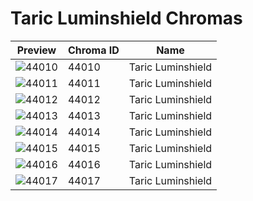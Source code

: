 # Taric Luminshield Chromas

| Preview | Chroma ID | Name |
|---------|-----------|------|
| ![44010](https://raw.communitydragon.org/latest/plugins/rcp-be-lol-game-data/global/default/v1/champion-chroma-images/44/44010.png) | 44010 | Taric Luminshield |
| ![44011](https://raw.communitydragon.org/latest/plugins/rcp-be-lol-game-data/global/default/v1/champion-chroma-images/44/44011.png) | 44011 | Taric Luminshield |
| ![44012](https://raw.communitydragon.org/latest/plugins/rcp-be-lol-game-data/global/default/v1/champion-chroma-images/44/44012.png) | 44012 | Taric Luminshield |
| ![44013](https://raw.communitydragon.org/latest/plugins/rcp-be-lol-game-data/global/default/v1/champion-chroma-images/44/44013.png) | 44013 | Taric Luminshield |
| ![44014](https://raw.communitydragon.org/latest/plugins/rcp-be-lol-game-data/global/default/v1/champion-chroma-images/44/44014.png) | 44014 | Taric Luminshield |
| ![44015](https://raw.communitydragon.org/latest/plugins/rcp-be-lol-game-data/global/default/v1/champion-chroma-images/44/44015.png) | 44015 | Taric Luminshield |
| ![44016](https://raw.communitydragon.org/latest/plugins/rcp-be-lol-game-data/global/default/v1/champion-chroma-images/44/44016.png) | 44016 | Taric Luminshield |
| ![44017](https://raw.communitydragon.org/latest/plugins/rcp-be-lol-game-data/global/default/v1/champion-chroma-images/44/44017.png) | 44017 | Taric Luminshield |